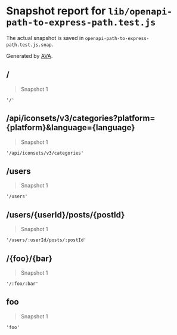 # Snapshot report for `lib/openapi-path-to-express-path.test.js`

The actual snapshot is saved in `openapi-path-to-express-path.test.js.snap`.

Generated by [AVA](https://avajs.dev).

## /

> Snapshot 1

    '/'

## /api/iconsets/v3/categories?platform={platform}&language={language}

> Snapshot 1

    '/api/iconsets/v3/categories'

## /users

> Snapshot 1

    '/users'

## /users/{userId}/posts/{postId}

> Snapshot 1

    '/users/:userId/posts/:postId'

## /{foo}/{bar}

> Snapshot 1

    '/:foo/:bar'

## foo

> Snapshot 1

    'foo'

